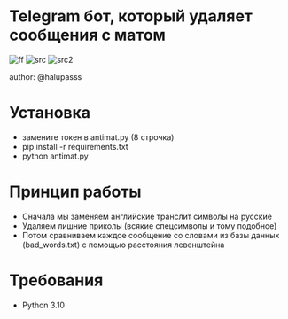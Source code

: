 # **Telegram бот, который удаляет сообщения с матом**

![ff](https://img.shields.io/badge/price-FREE-green)
![src](https://img.shields.io/badge/source%20code-open-red)
![src2](https://img.shields.io/badge/language-python-blue)

author: @halupasss

# Установка

* замените токен в antimat.py (8 строчка)
* pip install -r requirements.txt
* python antimat.py

# Принцип работы

* Сначала мы заменяем английские транслит символы на русские
* Удаляем лишние приколы (всякие спецсимволы и тому подобное)
* Потом сравниваем каждое сообщение со словами из базы данных (bad_words.txt) с помощью 
расстояния левенштейна

# Требования
* Python 3.10
